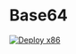 # Base64
[![Deploy x86](https://github.com/srt19/Base64/actions/workflows/Deploy.yml/badge.svg)](https://github.com/srt19/Base64/actions/workflows/Deploy.yml)
